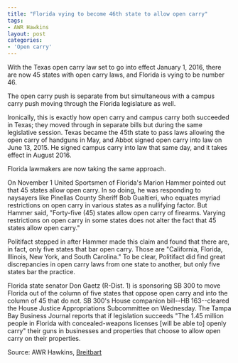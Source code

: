 ```yaml
---
title: "Florida vying to become 46th state to allow open carry"
tags:
- AWR Hawkins
layout: post
categories:
- 'Open carry'
---
```


With the Texas open carry law set to go into effect January 1, 2016, there are now 45 states with open carry laws, and Florida is vying to be number 46.

The open carry push is separate from but simultaneous with a campus carry push moving through the Florida legislature as well.

Ironically, this is exactly how open carry and campus carry both succeeded in Texas; they moved through in separate bills but during the same legislative session. Texas became the 45th state to pass laws allowing the open carry of handguns in May, and Abbot signed open carry into law on June 13, 2015. He signed campus carry into law that same day, and it takes effect in August 2016.

Florida lawmakers are now taking the same approach.

On November 1 United Sportsmen of Florida's Marion Hammer pointed out that 45 states allow open carry. In so doing, he was responding to naysayers like Pinellas County Sheriff Bob Gualtieri, who equates myriad restrictions on open carry in various states as a nullifying factor. But Hammer said, "Forty-five (45) states allow open carry of firearms. Varying restrictions on open carry in some states does not alter the fact that 45 states allow open carry."

Politifact stepped in after Hammer made this claim and found that there are, in fact, only five states that bar open carry. Those are "California, Florida, Illinois, New York, and South Carolina." To be clear, Politifact did find great discrepancies in open carry laws from one state to another, but only five states bar the practice.

Florida state senator Don Gaetz (R-Dist. 1) is sponsoring SB 300 to move Florida out of the column of five states that oppose open carry and into the column of 45 that do not. SB 300's House companion bill--HB 163--cleared the House Justice Appropriations Subcommittee on Wednesday. The Tampa Bay Business Journal reports that if legislation succeeds "The 1.45 million people in Florida with concealed-weapons licenses \[will be able to\] openly carry" their guns in businesses and properties that choose to allow open carry on their properties.

Source: AWR Hawkins, [Breitbart](https://www.breitbart.com/big-government/2015/11/20/florida-vying-become-46th-state-allow-open-carry/)
